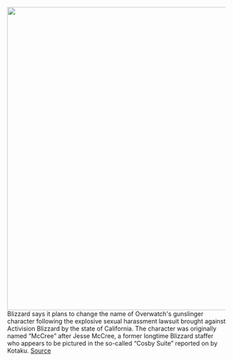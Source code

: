 <img src='https://cdn.vox-cdn.com/thumbor/rveog7s-D3a2I--1cb2SNOf0zEg=/0x0:2332x1475/1200x800/filters:focal(980x552:1352x924)/cdn.vox-cdn.com/uploads/chorus_image/image/69779999/Screen_Shot_2021_08_23_at_8.46.38_PM.0.png' width='700px' /><br/>
Blizzard says it plans to change the name of Overwatch's gunslinger character following the explosive sexual harassment lawsuit brought against Activision Blizzard by the state of California. The character was originally named “McCree” after Jesse McCree, a former longtime Blizzard staffer who appears to be pictured in the so-called “Cosby Suite” reported on by Kotaku.
<a href='https://www.theverge.com/2021/8/26/22638947/blizzard-overwatch-mccree-name-change-lawsuit'> Source <a/>